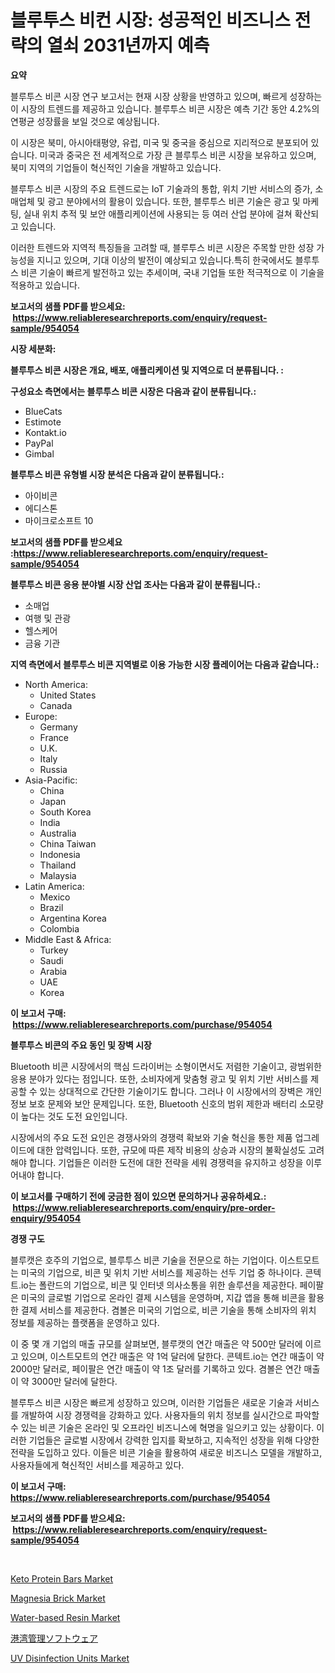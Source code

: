 <p><h1>블루투스 비컨 시장: 성공적인 비즈니스 전략의 열쇠 2031년까지 예측</h1></p><p><strong>요약</strong></p>
<p><p>블루투스 비콘 시장 연구 보고서는 현재 시장 상황을 반영하고 있으며, 빠르게 성장하는 이 시장의 트렌드를 제공하고 있습니다. 블루투스 비콘 시장은 예측 기간 동안 4.2%의 연평균 성장률을 보일 것으로 예상됩니다.</p><p>이 시장은 북미, 아시아태평양, 유럽, 미국 및 중국을 중심으로 지리적으로 분포되어 있습니다. 미국과 중국은 전 세계적으로 가장 큰 블루투스 비콘 시장을 보유하고 있으며, 북미 지역의 기업들이 혁신적인 기술을 개발하고 있습니다.</p><p>블루투스 비콘 시장의 주요 트렌드로는 IoT 기술과의 통합, 위치 기반 서비스의 증가, 소매업체 및 광고 분야에서의 활용이 있습니다. 또한, 블루투스 비콘 기술은 광고 및 마케팅, 실내 위치 추적 및 보안 애플리케이션에 사용되는 등 여러 산업 분야에 걸쳐 확산되고 있습니다.</p><p>이러한 트렌드와 지역적 특징들을 고려할 때, 블루투스 비콘 시장은 주목할 만한 성장 가능성을 지니고 있으며, 기대 이상의 발전이 예상되고 있습니다.특히 한국에서도 블루투스 비콘 기술이 빠르게 발전하고 있는 추세이며, 국내 기업들 또한 적극적으로 이 기술을 적용하고 있습니다.</p></p>
<p><strong>보고서의 샘플 PDF를 받으세요: &nbsp;<a href="https://www.reliableresearchreports.com/enquiry/request-sample/954054">https://www.reliableresearchreports.com/enquiry/request-sample/954054</a></strong></p>
<p><strong>시장 세분화:</strong></p>
<p><strong> 블루투스 비콘 시장은 개요, 배포, 애플리케이션 및 지역으로 더 분류됩니다. :</strong></p>
<p><strong>구성요소 측면에서는 블루투스 비콘 시장은 다음과 같이 분류됩니다.:</strong></p>
<p><ul><li>BlueCats</li><li>Estimote</li><li>Kontakt.io</li><li>PayPal</li><li>Gimbal</li></ul></p>
<p><strong> 블루투스 비콘 유형별 시장 분석은 다음과 같이 분류됩니다.:</strong></p>
<p><ul><li>아이비콘</li><li>에디스톤</li><li>마이크로소프트 10</li></ul></p>
<p><strong>보고서의 샘플 PDF를 받으세요 :<a href="https://www.reliableresearchreports.com/enquiry/request-sample/954054">https://www.reliableresearchreports.com/enquiry/request-sample/954054</a></strong></p>
<p><strong> 블루투스 비콘 응용 분야별 시장 산업 조사는 다음과 같이 분류됩니다.:</strong></p>
<p><ul><li>소매업</li><li>여행 및 관광</li><li>헬스케어</li><li>금융 기관</li></ul></p>
<p><strong>지역 측면에서 블루투스 비콘 지역별로 이용 가능한 시장 플레이어는 다음과 같습니다.:</strong></p>
<p><ul>
    <li>
        North America:
        <ul>
            <li>United States</li>
            <li>Canada</li>
        </ul>
    </li>
    <li>
        Europe:
        <ul>
            <li>Germany</li>
            <li>France</li>
            <li>U.K.</li>
            <li>Italy</li>
            <li>Russia</li>
        </ul>
    </li>
    <li>
        Asia-Pacific:
        <ul>
            <li>China</li>
            <li>Japan</li>
            <li>South Korea</li>
            <li>India</li>
            <li>Australia</li>
            <li>China Taiwan</li>
            <li>Indonesia</li>
            <li>Thailand</li>
            <li>Malaysia</li>
        </ul>
    </li>
    <li>
        Latin America:
        <ul>
            <li>Mexico</li>
            <li>Brazil</li>
            <li>Argentina Korea</li>
            <li>Colombia</li>
        </ul>
    </li>
    <li>
        Middle East & Africa:
        <ul>
            <li>Turkey</li>
            <li>Saudi</li>
            <li>Arabia</li>
            <li>UAE</li>
            <li>Korea</li>
        </ul>
    </li>
    </ul></p>
<p><strong>이 보고서 구매: &nbsp;<a href="https://www.reliableresearchreports.com/purchase/954054">https://www.reliableresearchreports.com/purchase/954054</a></strong></p>
<p><strong>블루투스 비콘의 주요 동인 및 장벽 시장</strong></p>
<p><p>Bluetooth 비콘 시장에서의 핵심 드라이버는 소형이면서도 저렴한 기술이고, 광범위한 응용 분야가 있다는 점입니다. 또한, 소비자에게 맞춤형 광고 및 위치 기반 서비스를 제공할 수 있는 상대적으로 간단한 기술이기도 합니다. 그러나 이 시장에서의 장벽은 개인정보 보호 문제와 보안 문제입니다. 또한, Bluetooth 신호의 범위 제한과 배터리 소모량이 높다는 것도 도전 요인입니다.</p><p>시장에서의 주요 도전 요인은 경쟁사와의 경쟁력 확보와 기술 혁신을 통한 제품 업그레이드에 대한 압력입니다. 또한, 규모에 따른 제작 비용의 상승과 시장의 불확실성도 고려해야 합니다. 기업들은 이러한 도전에 대한 전략을 세워 경쟁력을 유지하고 성장을 이루어내야 합니다.</p></p>
<p><strong>이 보고서를 구매하기 전에 궁금한 점이 있으면 문의하거나 공유하세요.: &nbsp;<a href="https://www.reliableresearchreports.com/enquiry/pre-order-enquiry/954054">https://www.reliableresearchreports.com/enquiry/pre-order-enquiry/954054</a></strong></p>
<p><strong>경쟁 구도</strong></p>
<p><p>블루캣은 호주의 기업으로, 블루투스 비콘 기술을 전문으로 하는 기업이다. 이스트모트는 미국의 기업으로, 비콘 및 위치 기반 서비스를 제공하는 선두 기업 중 하나이다. 콘텍트.io는 폴란드의 기업으로, 비콘 및 인터넷 의사소통을 위한 솔루션을 제공한다. 페이팔은 미국의 글로벌 기업으로 온라인 결제 시스템을 운영하며, 지갑 앱을 통해 비콘을 활용한 결제 서비스를 제공한다. 겸볼은 미국의 기업으로, 비콘 기술을 통해 소비자의 위치 정보를 제공하는 플랫폼을 운영하고 있다.</p><p>이 중 몇 개 기업의 매출 규모를 살펴보면, 블루캣의 연간 매출은 약 500만 달러에 이르고 있으며, 이스트모트의 연간 매출은 약 1억 달러에 달한다. 콘텍트.io는 연간 매출이 약 2000만 달러로, 페이팔은 연간 매출이 약 1조 달러를 기록하고 있다. 겸볼은 연간 매출이 약 3000만 달러에 달한다.</p><p>블루투스 비콘 시장은 빠르게 성장하고 있으며, 이러한 기업들은 새로운 기술과 서비스를 개발하여 시장 경쟁력을 강화하고 있다. 사용자들의 위치 정보를 실시간으로 파악할 수 있는 비콘 기술은 온라인 및 오프라인 비즈니스에 혁명을 일으키고 있는 상황이다. 이러한 기업들은 글로벌 시장에서 강력한 입지를 확보하고, 지속적인 성장을 위해 다양한 전략을 도입하고 있다. 이들은 비콘 기술을 활용하여 새로운 비즈니스 모델을 개발하고, 사용자들에게 혁신적인 서비스를 제공하고 있다.</p></p>
<p><strong>이 보고서 구매: &nbsp; <a href="https://www.reliableresearchreports.com/purchase/954054">https://www.reliableresearchreports.com/purchase/954054</a></strong></p>
<p><strong>보고서의 샘플 PDF를 받으세요: &nbsp;<a href="https://www.reliableresearchreports.com/enquiry/request-sample/954054">https://www.reliableresearchreports.com/enquiry/request-sample/954054</a></strong><strong></strong></p>
<p>&nbsp;</p>
<p><p><a href="https://github.com/mabutironaldo/Market-Research-Report-List-3/blob/main/keto-protein-bars-market.md">Keto Protein Bars Market</a></p><p><a href="https://view.publitas.com/reportprime-1/magnesia-brick-market-size-evaluating-its-market-trends-growth-and-projections-2024-2031/">Magnesia Brick Market</a></p><p><a href="https://issuu.com/reportprime-2/docs/water-based-resin-market-size-2030._6d7d1afcef568d">Water-based Resin Market</a></p><p><a href="https://github.com/ihabdkwlxs948/Market-Research-Report-List-1/blob/main/2689310185112.md">港湾管理ソフトウェア</a></p><p><a href="https://picayune-night-cbd.notion.site/UV-Disinfection-Units-Market-Insights-Market-Players-and-Forecast-Till-2031-4632234ba7b349c98353d5e1c33830d4">UV Disinfection Units Market</a></p></p>